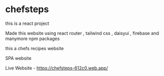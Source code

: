 # chefsteps

this is a react project

Made this website using react router , tailwind css , daisyui , firebase and manymore npm packages

this a chefs recipes website

SPA website

Live Website - https://chefsteps-612c0.web.app/